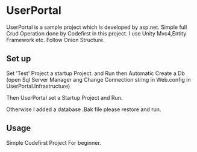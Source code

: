 # UserPortal
 
UserPortal is a sample project which is developed by asp.net. Simple full Crud Operation done by Codefirst in this project. I use Unity Mvc4,Entity Framework etc. Follow Onion Structure.

## Set up

Set 'Test' Project a startup Project. and Run then Automatic Create a Db (open Sql Server Manager ang Change Connection string in Web.config in UserPortal.Infrastructure)

Then UserPortal set a Startup Project and Run.

Otherwise I added a database .Bak file please restore and run.

## Usage

Simple Codefirst Project For beginner. 

  

